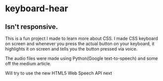# keyboard-hear

## Isn't responsive. 

This is a fun project I made to learn more about CSS. 
I made CSS keyboard on screen and whenever you press the actual button on your keyboard, it highlights it on screen and tells you the 
button pressed via voice.

The audio files were made using Python(Google text-to-speech) and some off the medium article.

Will try to use the new HTML5 Web Speech API next
